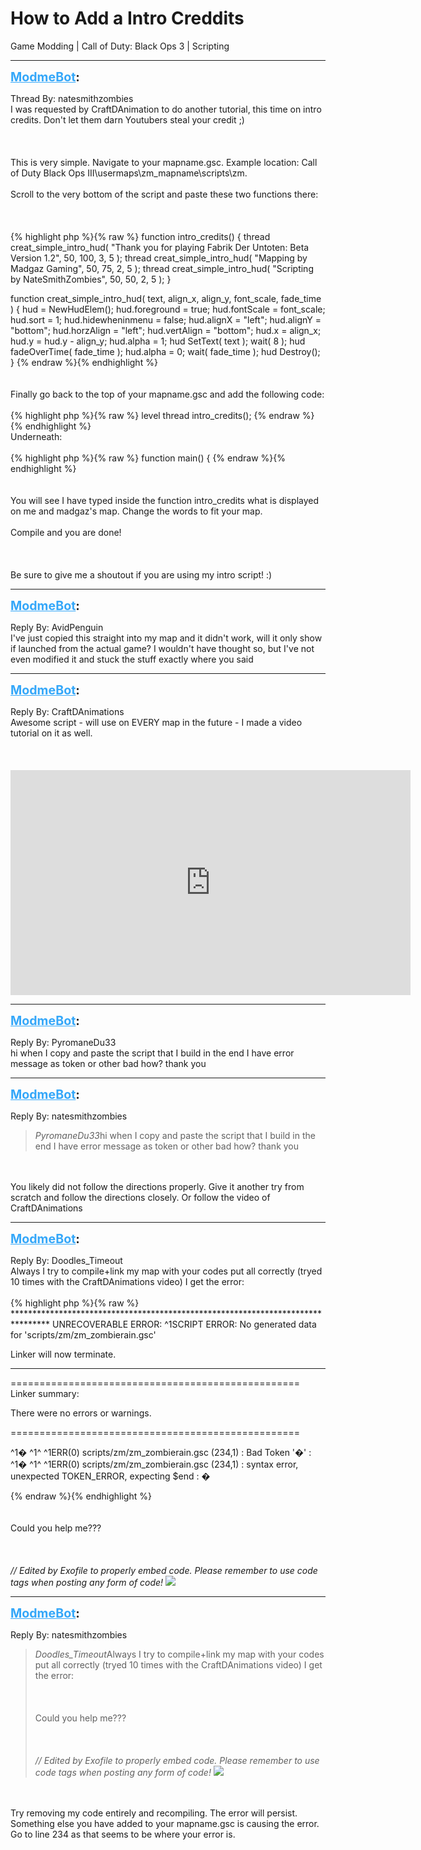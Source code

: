 # How to Add a Intro Creddits
Game Modding | Call of Duty: Black Ops 3 | Scripting

---
<strong style="font-size: 1.4em;"><span style="text-decoration: underline;text-decoration-color: #34a7f9;"><span style="color:#34a7f9;">ModmeBot</span></span>:</strong>

<p>Thread By: natesmithzombies<br />I was requested by CraftDAnimation to do another tutorial, this time on intro credits. Don&#39;t let them darn Youtubers steal your credit ;)<br /><br /><br /><br />This is very simple. Navigate to your mapname.gsc. Example location: Call of Duty Black Ops III\usermaps\zm_mapname\scripts\zm.<br /><br />Scroll to the very bottom of the script and paste these two functions there:<br /><br /><br /><br />{% highlight php %}{% raw %}
function intro_credits()
{
	thread creat_simple_intro_hud( "Thank you for playing Fabrik Der Untoten: Beta Version 1.2", 50, 100, 3, 5 ); 
	thread creat_simple_intro_hud( "Mapping by Madgaz Gaming", 50, 75, 2, 5 );
	thread creat_simple_intro_hud( "Scripting by NateSmithZombies", 50, 50, 2, 5 );
}

function creat_simple_intro_hud( text, align_x, align_y, font_scale, fade_time )
{
	hud = NewHudElem();
	hud.foreground = true;
	hud.fontScale = font_scale;
	hud.sort = 1;
	hud.hidewheninmenu = false;
	hud.alignX = "left";
	hud.alignY = "bottom";
	hud.horzAlign = "left";
	hud.vertAlign = "bottom";
	hud.x = align_x;
	hud.y = hud.y - align_y;
	hud.alpha = 1;
	hud SetText( text );
	wait( 8 ); 
	hud fadeOverTime( fade_time ); 
	hud.alpha = 0; 
	wait( fade_time ); 
	hud Destroy(); 
}
{% endraw %}{% endhighlight %}
<br /><br /><br />Finally go back to the top of your mapname.gsc and add the following code:<br /><br />{% highlight php %}{% raw %}
level thread intro_credits(); 
{% endraw %}{% endhighlight %}
<br />Underneath:<br /><br />{% highlight php %}{% raw %}
function main()
{
{% endraw %}{% endhighlight %}
<br /><br /><br />You will see I have typed inside the function intro_credits what is displayed on me and madgaz&#39;s map. Change the words to fit your map. <br /><br />Compile and you are done!<br /><br /><br /><br />Be sure to give me a shoutout if you are using my intro script! :)</p>

---
<strong style="font-size: 1.4em;"><span style="text-decoration: underline;text-decoration-color: #34a7f9;"><span style="color:#34a7f9;">ModmeBot</span></span>:</strong>

<p>Reply By: AvidPenguin<br />I&#39;ve just copied this straight into my map and it didn&#39;t work, will it only show if launched from the actual game? I wouldn&#39;t have thought so, but I&#39;ve not even modified it and stuck the stuff exactly where you said</p>

---
<strong style="font-size: 1.4em;"><span style="text-decoration: underline;text-decoration-color: #34a7f9;"><span style="color:#34a7f9;">ModmeBot</span></span>:</strong>

<p>Reply By: CraftDAnimations<br />Awesome script - will use on EVERY map in the future - I made a video tutorial on it as well.<br /><br /><br /><br /><iframe type="text/html" width="640" height="360" src="https://www.youtube.com/embed/bSjKYrM1rW0" frameborder="0"></iframe></p>

---
<strong style="font-size: 1.4em;"><span style="text-decoration: underline;text-decoration-color: #34a7f9;"><span style="color:#34a7f9;">ModmeBot</span></span>:</strong>

<p>Reply By: PyromaneDu33<br />hi when I copy and paste the script that I build in the end I have error message as token or other bad how? thank you</p>

---
<strong style="font-size: 1.4em;"><span style="text-decoration: underline;text-decoration-color: #34a7f9;"><span style="color:#34a7f9;">ModmeBot</span></span>:</strong>

<p>Reply By: natesmithzombies<br /><blockquote><em>PyromaneDu33</em>hi when I copy and paste the script that I build in the end I have error message as token or other bad how? thank you</blockquote><br /><br />You likely did not follow the directions properly. Give it another try from scratch and follow the directions closely. Or follow the video of CraftDAnimations</p>

---
<strong style="font-size: 1.4em;"><span style="text-decoration: underline;text-decoration-color: #34a7f9;"><span style="color:#34a7f9;">ModmeBot</span></span>:</strong>

<p>Reply By: Doodles_Timeout<br />Always I try to compile+link my map with your codes put all correctly (tryed 10 times with the CraftDAnimations video) I get the error:<br /><br />{% highlight php %}{% raw %}
********************************************************************************
UNRECOVERABLE ERROR:
^1SCRIPT ERROR: No generated data for &#39;scripts/zm/zm_zombierain.gsc&#39;



Linker will now terminate.
********************************************************************************

==================================================
Linker summary:

There were no errors or warnings.

==================================================

^1�
^1^
^1ERR(0) scripts/zm/zm_zombierain.gsc (234,1) : Bad Token &#39;�&#39; : ^1�
^1^
^1ERR(0) scripts/zm/zm_zombierain.gsc (234,1) : syntax error, unexpected TOKEN_ERROR, expecting $end : �

{% endraw %}{% endhighlight %}
<br /><br /><br />Could you help me??? <br /><br /><br /><br /><em>// Edited by Exofile to properly embed code. Please remember to use code tags when posting any form of code! <img style="max-width: 500px;" src="http://aviacreations.com/modme/emoticons/toothlessan.gif"></em></p>

---
<strong style="font-size: 1.4em;"><span style="text-decoration: underline;text-decoration-color: #34a7f9;"><span style="color:#34a7f9;">ModmeBot</span></span>:</strong>

<p>Reply By: natesmithzombies<br /><blockquote><em>Doodles_Timeout</em>Always I try to compile+link my map with your codes put all correctly (tryed 10 times with the CraftDAnimations video) I get the error:<br /><br /><br /><br />Could you help me??? <br /><br /><br /><br /><em>// Edited by Exofile to properly embed code. Please remember to use code tags when posting any form of code! <img style="max-width: 500px;" src="http://aviacreations.com/modme/emoticons/toothlessan.gif"></em></blockquote><br /><br />Try removing my code entirely and recompiling. The error will persist. Something else you have added to your mapname.gsc is causing the error. Go to line 234 as that seems to be where your error is.</p>
